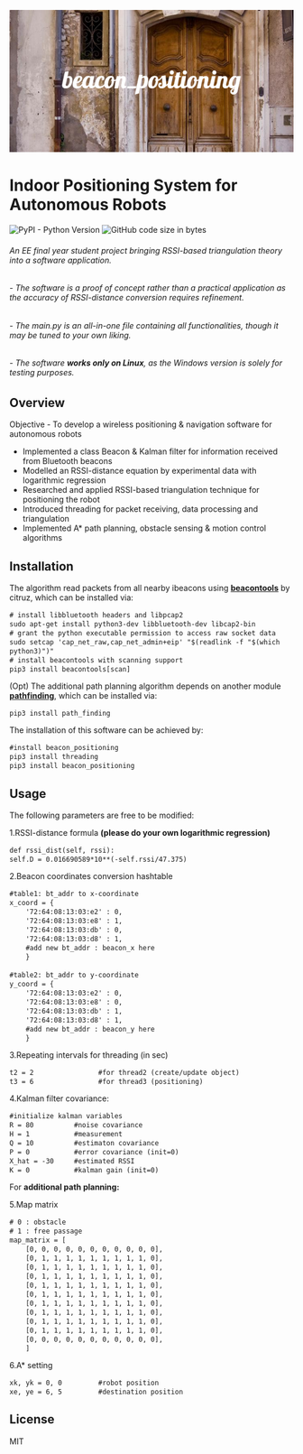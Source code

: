 ![](image/beacon_positioning.png)
# Indoor Positioning System for Autonomous Robots 
![PyPI - Python Version](https://img.shields.io/pypi/pyversions/3) ![GitHub code size in bytes](https://img.shields.io/github/languages/code-size/MikeCheuk/beacon_positioning)
###### *An EE final year student project bringing RSSI-based triangulation theory into a software application.* 
###### - The software is a proof of concept rather than a practical application as the accuracy of RSSI-distance conversion requires refinement. 
###### - The main.py is an all-in-one file containing all functionalities, though it may be tuned to your own liking. 
###### - The software **works only on Linux**, as the Windows version is solely for testing purposes.

## Overview

Objective - To develop a wireless positioning & navigation software for autonomous robots
- Implemented a class Beacon & Kalman filter for information received from Bluetooth beacons
- Modelled an RSSI-distance equation by experimental data with logarithmic regression
- Researched and applied RSSI-based triangulation technique for positioning the robot
- Introduced threading for packet receiving, data processing and triangulation  
- Implemented A* path planning, obstacle sensing & motion control algorithms

## Installation
The algorithm read packets from all nearby ibeacons using [**beacontools**](https://github.com/citruz/beacontools) by citruz, which can be installed via:

    # install libbluetooth headers and libpcap2
    sudo apt-get install python3-dev libbluetooth-dev libcap2-bin
    # grant the python executable permission to access raw socket data
    sudo setcap 'cap_net_raw,cap_net_admin+eip' "$(readlink -f "$(which python3)")"
    # install beacontools with scanning support
    pip3 install beacontools[scan]

(Opt) The additional path planning algorithm depends on another module [**pathfinding**](https://github.com/brean/python-pathfinding), which can be installed via:

    pip3 install path_finding
    
The installation of this software can be achieved by:

    #install beacon_positioning
    pip3 install threading
    pip3 install beacon_positioning
  
## Usage
The following parameters are free to be modified:

1.RSSI-distance formula **(please do your own logarithmic regression)**

    def rssi_dist(self, rssi):
    self.D = 0.016690589*10**(-self.rssi/47.375)

2.Beacon coordinates conversion hashtable            

    #table1: bt_addr to x-coordinate
    x_coord = {
        '72:64:08:13:03:e2' : 0,   
        '72:64:08:13:03:e8' : 1,   
        '72:64:08:13:03:db' : 0,   
        '72:64:08:13:03:d8' : 1,
        #add new bt_addr : beacon_x here
        }

    #table2: bt_addr to y-coordinate
    y_coord = {
        '72:64:08:13:03:e2' : 0,   
        '72:64:08:13:03:e8' : 0,   
        '72:64:08:13:03:db' : 1,   
        '72:64:08:13:03:d8' : 1,
        #add new bt_addr : beacon_y here
        }
        
3.Repeating intervals for threading (in sec)

    t2 = 2                #for thread2 (create/update object)
    t3 = 6                #for thread3 (positioning)    

4.Kalman filter covariance:

    #initialize kalman variables
    R = 80          #noise covariance
    H = 1           #measurement
    Q = 10          #estimaton covariance
    P = 0           #error covariance (init=0) 
    X_hat = -30     #estimated RSSI
    K = 0           #kalman gain (init=0)
    
For **additional path planning:**

5.Map matrix

    # 0 : obstacle  
    # 1 : free passage
    map_matrix = [
        [0, 0, 0, 0, 0, 0, 0, 0, 0, 0, 0],
        [0, 1, 1, 1, 1, 1, 1, 1, 1, 1, 0],
        [0, 1, 1, 1, 1, 1, 1, 1, 1, 1, 0],
        [0, 1, 1, 1, 1, 1, 1, 1, 1, 1, 0],
        [0, 1, 1, 1, 1, 1, 1, 1, 1, 1, 0],
        [0, 1, 1, 1, 1, 1, 1, 1, 1, 1, 0],
        [0, 1, 1, 1, 1, 1, 1, 1, 1, 1, 0],
        [0, 1, 1, 1, 1, 1, 1, 1, 1, 1, 0],
        [0, 1, 1, 1, 1, 1, 1, 1, 1, 1, 0],
        [0, 1, 1, 1, 1, 1, 1, 1, 1, 1, 0],
        [0, 0, 0, 0, 0, 0, 0, 0, 0, 0, 0],
        ]

6.A* setting

    xk, yk = 0, 0         #robot position 
    xe, ye = 6, 5         #destination position

## License
MIT 
